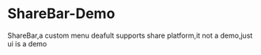 # ShareBar-Demo
ShareBar,a custom menu deafult supports share platform,it not a demo,just ui is a demo
